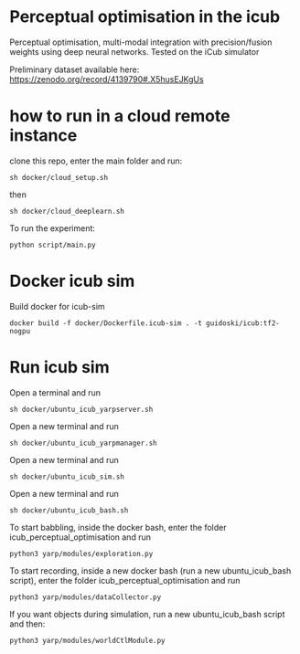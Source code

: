 # Perceptual optimisation in the icub
Perceptual optimisation, multi-modal integration with precision/fusion weights using deep neural networks.
Tested on the iCub simulator

Preliminary dataset available here:
https://zenodo.org/record/4139790#.X5husEJKgUs


# how to run in a cloud remote instance

clone this repo, enter the main folder and run:

```
sh docker/cloud_setup.sh
```

then

```
sh docker/cloud_deeplearn.sh
```

To run the experiment:


```
python script/main.py
```

# Docker icub sim

Build docker for icub-sim

```
docker build -f docker/Dockerfile.icub-sim . -t guidoski/icub:tf2-nogpu
```


# Run icub sim

Open a terminal and run

```
sh docker/ubuntu_icub_yarpserver.sh
```

Open a new terminal and run

```
sh docker/ubuntu_icub_yarpmanager.sh
```

Open a new terminal and run

```
sh docker/ubuntu_icub_sim.sh
```


Open a new terminal and run

```
sh docker/ubuntu_icub_bash.sh
```


To start babbling, inside the docker bash, enter the folder icub_perceptual_optimisation and run

```
python3 yarp/modules/exploration.py
```


To start recording, inside a new docker bash (run a new ubuntu_icub_bash script), enter the folder icub_perceptual_optimisation and run

```
python3 yarp/modules/dataCollector.py
```

If you want objects during simulation, run a new ubuntu_icub_bash script and then:

```
python3 yarp/modules/worldCtlModule.py
```

